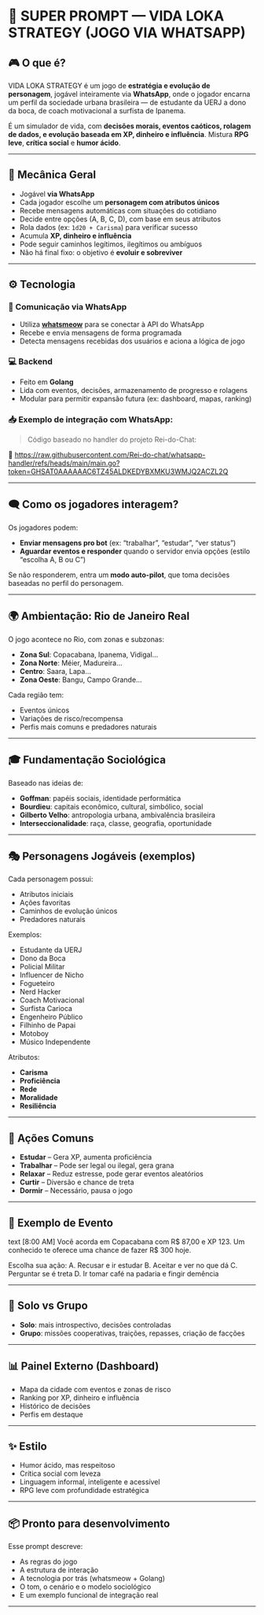 # 🧠 SUPER PROMPT — VIDA LOKA STRATEGY (JOGO VIA WHATSAPP)

## 🎮 O que é?

VIDA LOKA STRATEGY é um jogo de **estratégia e evolução de personagem**, jogável inteiramente via **WhatsApp**, onde o jogador encarna um perfil da sociedade urbana brasileira — de estudante da UERJ a dono da boca, de coach motivacional a surfista de Ipanema.

É um simulador de vida, com **decisões morais, eventos caóticos, rolagem de dados, e evolução baseada em XP, dinheiro e influência**. Mistura **RPG leve**, **crítica social** e **humor ácido**.

---

## 🧩 Mecânica Geral

- Jogável **via WhatsApp**
- Cada jogador escolhe um **personagem com atributos únicos**
- Recebe mensagens automáticas com situações do cotidiano
- Decide entre opções (A, B, C, D), com base em seus atributos
- Rola dados (ex: `1d20 + Carisma`) para verificar sucesso
- Acumula **XP, dinheiro e influência**
- Pode seguir caminhos legítimos, ilegítimos ou ambíguos
- Não há final fixo: o objetivo é **evoluir e sobreviver**

---

## ⚙️ Tecnologia

### 📡 Comunicação via WhatsApp
- Utiliza [**whatsmeow**](https://github.com/tulir/whatsmeow) para se conectar à API do WhatsApp
- Recebe e envia mensagens de forma programada
- Detecta mensagens recebidas dos usuários e aciona a lógica de jogo

### 💻 Backend
- Feito em **Golang**
- Lida com eventos, decisões, armazenamento de progresso e rolagens
- Modular para permitir expansão futura (ex: dashboard, mapas, ranking)

### 📥 Exemplo de integração com WhatsApp:

> Código baseado no handler do projeto Rei-do-Chat:

🔗 https://raw.githubusercontent.com/Rei-do-chat/whatsapp-handler/refs/heads/main/main.go?token=GHSAT0AAAAAAC6TZ45ALDKEDYBXMKU3WMJQ2ACZL2Q

---

## 🗨️ Como os jogadores interagem?

Os jogadores podem:
- **Enviar mensagens pro bot** (ex: “trabalhar”, “estudar”, “ver status”)
- **Aguardar eventos e responder** quando o servidor envia opções (estilo “escolha A, B ou C”)

Se não responderem, entra um **modo auto-pilot**, que toma decisões baseadas no perfil do personagem.

---

## 🌍 Ambientação: Rio de Janeiro Real

O jogo acontece no Rio, com zonas e subzonas:

- **Zona Sul**: Copacabana, Ipanema, Vidigal…
- **Zona Norte**: Méier, Madureira…
- **Centro**: Saara, Lapa…
- **Zona Oeste**: Bangu, Campo Grande…

Cada região tem:
- Eventos únicos
- Variações de risco/recompensa
- Perfis mais comuns e predadores naturais

---

## 🎓 Fundamentação Sociológica

Baseado nas ideias de:

- **Goffman**: papéis sociais, identidade performática
- **Bourdieu**: capitais econômico, cultural, simbólico, social
- **Gilberto Velho**: antropologia urbana, ambivalência brasileira
- **Interseccionalidade**: raça, classe, geografia, oportunidade

---

## 🎭 Personagens Jogáveis (exemplos)

Cada personagem possui:
- Atributos iniciais
- Ações favoritas
- Caminhos de evolução únicos
- Predadores naturais

Exemplos:
- Estudante da UERJ
- Dono da Boca
- Policial Militar
- Influencer de Nicho
- Fogueteiro
- Nerd Hacker
- Coach Motivacional
- Surfista Carioca
- Engenheiro Público
- Filhinho de Papai
- Motoboy
- Músico Independente

Atributos:
- **Carisma**
- **Proficiência**
- **Rede**
- **Moralidade**
- **Resiliência**

---

## 🔁 Ações Comuns

- **Estudar** – Gera XP, aumenta proficiência
- **Trabalhar** – Pode ser legal ou ilegal, gera grana
- **Relaxar** – Reduz estresse, pode gerar eventos aleatórios
- **Curtir** – Diversão e chance de treta
- **Dormir** – Necessário, pausa o jogo

---

## 🎲 Exemplo de Evento

text
[8:00 AM]
Você acorda em Copacabana com R$ 87,00 e XP 123.
Um conhecido te oferece uma chance de fazer R$ 300 hoje.

Escolha sua ação:
A. Recusar e ir estudar
B. Aceitar e ver no que dá
C. Perguntar se é treta
D. Ir tomar café na padaria e fingir demência


---

## 👥 Solo vs Grupo

- **Solo**: mais introspectivo, decisões controladas
- **Grupo**: missões cooperativas, traições, repasses, criação de facções

---

## 📊 Painel Externo (Dashboard)

- Mapa da cidade com eventos e zonas de risco
- Ranking por XP, dinheiro e influência
- Histórico de decisões
- Perfis em destaque

---

## ✨ Estilo

- Humor ácido, mas respeitoso
- Crítica social com leveza
- Linguagem informal, inteligente e acessível
- RPG leve com profundidade estratégica

---

## 📦 Pronto para desenvolvimento

Esse prompt descreve:
- As regras do jogo
- A estrutura de interação
- A tecnologia por trás (whatsmeow + Golang)
- O tom, o cenário e o modelo sociológico
- E um exemplo funcional de integração real

---